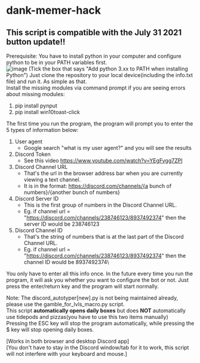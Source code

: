 # dank-memer-hack
## This script is compatible with the July 31 2021 button update!!
Prerequisite: You have to install python in your computer and configure python to be in your PATH variables first.\
![image](https://user-images.githubusercontent.com/82577844/135723075-b9ce055d-6e37-4c8e-8169-6e3838b059a6.png)
(Tick the box that says "Add python 3.xx to PATH when installing Python")
Just clone the repository to your local device(including the info.txt file) and run it. As simple as that.\
Install the missing modules via command prompt if you are seeing errors about missing modules:
1. pip install pynput
2. pip install win10toast-click

The first time you run the program, the program will prompt you to enter the 5 types of information below:
1. User agent
   - Google search "what is my user agent?" and you will see the results
2. Discord Token
   - See this video https://www.youtube.com/watch?v=YEgFvgg7ZPI 
3. Discord Channel URL
   - That's the url in the browser address bar when you are currently viewing a text channel.
   - It is in the format: https://discord.com/channels/{a bunch of numbers}/{another bunch of numbers}
4. Discord Server ID
   - This is the first group of numbers in the Discord Channel URL.
   - Eg. if channel url = "https://discord.com/channels/238746123/8937492374" then the server ID would be 238746123
5. Discord Channel ID
   - That's the string of numbers that is at the last part of the Discord Channel URL.
   - Eg. if channel url = "https://discord.com/channels/238746123/8937492374" then the channel ID would be 8937492374\

You only have to enter all this info once. In the future every time you run the program, it will ask you whether you want to configure the bot or not. Just press the enter/return key and the program will start normally.

Note:
The discord_autotyper\[new\].py is not being maintained already, please use the gamble_for_lvls_macro.py script.\
This script **automatically opens daily boxes** but does **NOT** automatically use tidepods and pizzas(you have to use this two items manually)\
Pressing the ESC key will stop the program automatically, while pressing the $ key will stop opening daily boxes.

\[Works in both browser and desktop Discord app\]\
\[You don't have to stay in the Discord window/tab for it to work, this script will not interfere with your keyboard and mouse.\]
